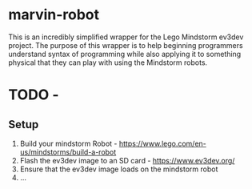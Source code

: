 # marvin-robot
This is an incredibly simplified wrapper for the Lego Mindstorm ev3dev project. The purpose of this wrapper is to help beginning programmers understand syntax of programming while also applying it to something physical that they can play with using the Mindstorm robots.

# TODO - 
## Setup
1. Build your mindstorm Robot - https://www.lego.com/en-us/mindstorms/build-a-robot
2. Flash the ev3dev image to an SD card - https://www.ev3dev.org/
3. Ensure that the ev3dev image loads on the mindstorm robot
4. ...

